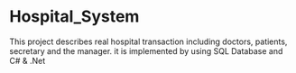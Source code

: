 # Hospital_System
This project describes real hospital transaction including doctors, patients, secretary and the manager. it is implemented by using SQL Database and C# &amp; .Net
